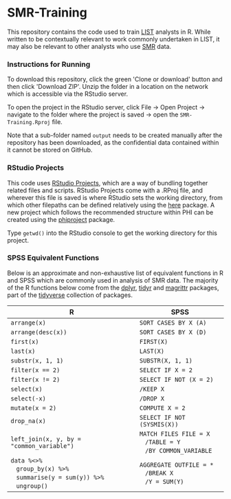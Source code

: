 # SMR-Training

This repository contains the code used to train [LIST](https://www.isdscotland.org/Health%2DTopics/Health%2Dand%2DSocial%2DCommunity%2DCare/Local%2DIntelligence%2DSupport%2DTeam/) analysts in R. While written to be contextually relevant to work commonly undertaken in LIST, it may also be relevant to other analysts who use [SMR](https://www.ndc.scot.nhs.uk/Data%2DDictionary/SMR%2DDatasets/) data.


### Instructions for Running

To download this repository, click the green 'Clone or download' button and then click 'Download ZIP'. Unzip the folder in a location on the network which is accessible via the RStudio server.

To open the project in the RStudio server, click File -> Open Project -> navigate to the folder where the project is saved -> open the `SMR-Training.Rproj` file.

Note that a sub-folder named `output` needs to be created manually after the repository has been downloaded, as the confidential data contained within it cannot be stored on GitHub.


### RStudio Projects

This code uses [RStudio Projects](https://support.rstudio.com/hc/en-us/articles/200526207-Using-Projects), which are a way of bundling together related files and scripts. RStudio Projects come with a .RProj file, and wherever this file is saved is 
where RStudio sets the working directory, from which other filepaths can be defined relatively using the [here](https://github.com/r-lib/here) package. A new project which follows the recommended structure within PHI can be created using the [phiproject](https://github.com/Health-SocialCare-Scotland/phiproject) package.

Type `getwd()` into the RStudio console to get the working directory for this project.


### SPSS Equivalent Functions ###

Below is an approximate and non-exhaustive list of equivalent functions in R and SPSS which are commonly used in analysis of SMR data. The majority of the R functions below come from the [dplyr](https://github.com/tidyverse/dplyr), [tidyr](https://github.com/tidyverse/tidyr) and [magrittr](https://github.com/tidyverse/magrittr) packages, part of the [tidyverse](https://github.com/tidyverse) collection of packages.

R | SPSS
---|---
`arrange(x)` | `SORT CASES BY X (A)`
`arrange(desc(x))` | `SORT CASES BY X (D)`
`first(x)` | `FIRST(X)`
`last(x)` | `LAST(X)`
`substr(x, 1, 1)` | `SUBSTR(X, 1, 1)`
`filter(x == 2)` | `SELECT IF X = 2`
`filter(x != 2)` | `SELECT IF NOT (X = 2)`
`select(x)` |  `/KEEP X`
`select(-x)` |  `/DROP X`
`mutate(x = 2)` | `COMPUTE X = 2`
`drop_na(x)` | `SELECT IF NOT (SYSMIS(X))`
`left_join(x, y, by = "common_variable")` | `MATCH FILES FILE = X`<br>&nbsp;&nbsp;&nbsp;`/TABLE = Y`<br>&nbsp;&nbsp;&nbsp;`/BY COMMON_VARIABLE`
`data %<>%`<br>&nbsp;&nbsp;&nbsp;`group_by(x) %>%`<br>&nbsp;&nbsp;&nbsp;`summarise(y = sum(y)) %>%`<br>&nbsp;&nbsp;&nbsp;`ungroup()` | `AGGREGATE OUTFILE = *`<br>&nbsp;&nbsp;&nbsp;`/BREAK X`<br>&nbsp;&nbsp;&nbsp;`/Y = SUM(Y)`
